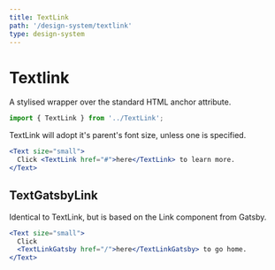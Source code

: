 ```yaml
---
title: TextLink
path: '/design-system/textlink'
type: design-system
---
```


# Textlink

A stylised wrapper over the standard HTML anchor attribute.

```jsx
import { TextLink } from '../TextLink';
```

TextLink will adopt it's parent's font size, unless one is specified.

```jsx live
<Text size="small">
  Click <TextLink href="#">here</TextLink> to learn more.
</Text>
```

## TextGatsbyLink

Identical to TextLink, but is based on the Link component from Gatsby.

```jsx live
<Text size="small">
  Click
  <TextLinkGatsby href="/">here</TextLinkGatsby> to go home.
</Text>
```
